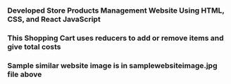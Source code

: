 ### Developed Store Products Management Website Using HTML, CSS, and React JavaScript ###
### This Shopping Cart uses reducers to add or remove items and give total costs ###
### Sample similar website image is in samplewebsiteimage.jpg file above ###

